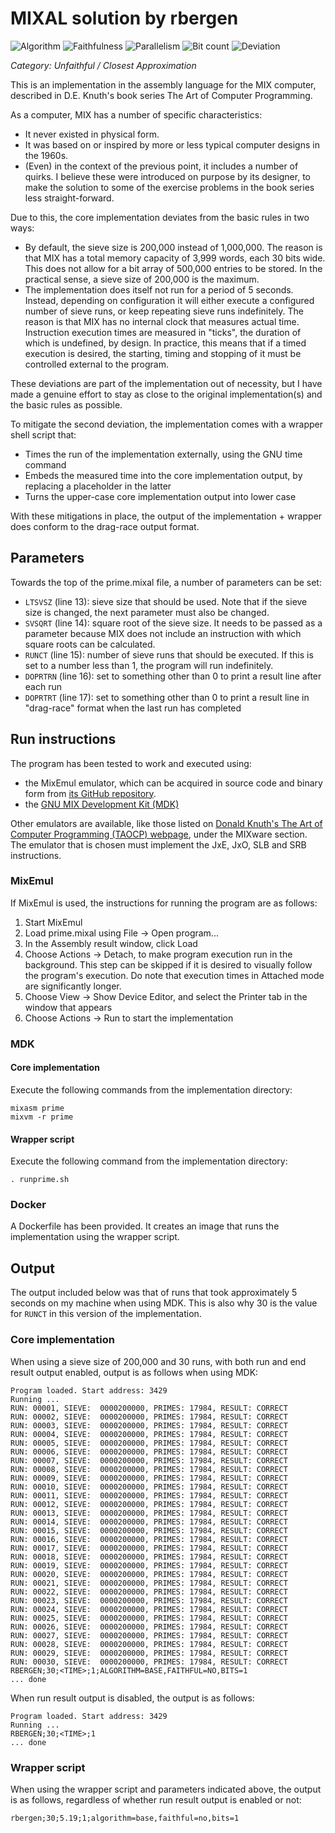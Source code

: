 # MIXAL solution by rbergen

![Algorithm](https://img.shields.io/badge/Algorithm-base-green)
![Faithfulness](https://img.shields.io/badge/Faithful-no-yellowgreen)
![Parallelism](https://img.shields.io/badge/Parallel-no-green)
![Bit count](https://img.shields.io/badge/Bits-1-green)
![Deviation](https://img.shields.io/badge/Deviation-sievesize-blue)

*Category: Unfaithful / Closest Approximation*

This is an implementation in the assembly language for the MIX computer, described in D.E. Knuth's book series The Art of Computer Programming.

As a computer, MIX has a number of specific characteristics:
* It never existed in physical form.
* It was based on or inspired by more or less typical computer designs in the 1960s.
* (Even) in the context of the previous point, it includes a number of quirks. I believe these were introduced on purpose by its designer, to make the solution to some of the exercise problems in the book series less straight-forward.

Due to this, the core implementation deviates from the basic rules in two ways:
* By default, the sieve size is 200,000 instead of 1,000,000. The reason is that MIX has a total memory capacity of 3,999 words, each 30 bits wide. This does not allow for a bit array of 500,000 entries to be stored. In the practical sense, a sieve size of 200,000 is the maximum.
* The implementation does itself not run for a period of 5 seconds. Instead, depending on configuration it will either execute a configured number of sieve runs, or keep repeating sieve runs indefinitely. The reason is that MIX has no internal clock that measures actual time. Instruction execution times are measured in "ticks", the duration of which is undefined, by design. In practice, this means that if a timed execution is desired, the starting, timing and stopping of it must be controlled external to the program.

These deviations are part of the implementation out of necessity, but I have made a genuine effort to stay as close to the original implementation(s) and the basic rules as possible. 

To mitigate the second deviation, the implementation comes with a wrapper shell script that:
* Times the run of the implementation externally, using the GNU time command
* Embeds the measured time into the core implementation output, by replacing a placeholder in the latter
* Turns the upper-case core implementation output into lower case

With these mitigations in place, the output of the implementation + wrapper does conform to the drag-race output format.

## Parameters

Towards the top of the prime.mixal file, a number of parameters can be set:
* `LTSVSZ` (line 13): sieve size that should be used. Note that if the sieve size is changed, the next parameter must also be changed.
* `SVSQRT` (line 14): square root of the sieve size. It needs to be passed as a parameter because MIX does not include an instruction with which square roots can be calculated. 
* `RUNCT` (line 15): number of sieve runs that should be executed. If this is set to a number less than 1, the program will run indefinitely.
* `DOPRTRN` (line 16): set to something other than 0 to print a result line after each run
* `DOPRTRT` (line 17): set to something other than 0 to print a result line in "drag-race" format when the last run has completed

## Run instructions

The program has been tested to work and executed using:
* the MixEmul emulator, which can be acquired in source code and binary form from [its GitHub repository](https://github.com/rbergen/MixEmul). 
* the [GNU MIX Development Kit (MDK)](https://www.gnu.org/software/mdk/)

Other emulators are available, like those listed on [Donald Knuth's The Art of Computer Programming (TAOCP) webpage](https://www-cs-faculty.stanford.edu/~knuth/taocp.html), under the MIXware section. The emulator that is chosen must implement the JxE, JxO, SLB and SRB instructions.

### MixEmul
If MixEmul is used, the instructions for running the program are as follows:
1. Start MixEmul
2. Load prime.mixal using File -> Open program...
3. In the Assembly result window, click Load
4. Choose Actions -> Detach, to make program execution run in the background. This step can be skipped if it is desired to visually follow the program's execution. Do note that execution times in Attached mode are significantly longer.
5. Choose View -> Show Device Editor, and select the Printer tab in the window that appears
6. Choose Actions -> Run to start the implementation 

### MDK
#### Core implementation
Execute the following commands from the implementation directory:
```
mixasm prime
mixvm -r prime
```

#### Wrapper script
Execute the following command from the implementation directory:
```
. runprime.sh
```

### Docker
A Dockerfile has been provided. It creates an image that runs the implementation using the wrapper script.

## Output

The output included below was that of runs that took approximately 5 seconds on my machine when using MDK. This is also why 30 is the value for `RUNCT` in this version of the implementation.

### Core implementation
When using a sieve size of 200,000 and 30 runs, with both run and end result output enabled, output is as follows when using MDK:

```
Program loaded. Start address: 3429
Running ...
RUN: 00001, SIEVE:  0000200000, PRIMES: 17984, RESULT: CORRECT
RUN: 00002, SIEVE:  0000200000, PRIMES: 17984, RESULT: CORRECT
RUN: 00003, SIEVE:  0000200000, PRIMES: 17984, RESULT: CORRECT
RUN: 00004, SIEVE:  0000200000, PRIMES: 17984, RESULT: CORRECT
RUN: 00005, SIEVE:  0000200000, PRIMES: 17984, RESULT: CORRECT
RUN: 00006, SIEVE:  0000200000, PRIMES: 17984, RESULT: CORRECT
RUN: 00007, SIEVE:  0000200000, PRIMES: 17984, RESULT: CORRECT
RUN: 00008, SIEVE:  0000200000, PRIMES: 17984, RESULT: CORRECT
RUN: 00009, SIEVE:  0000200000, PRIMES: 17984, RESULT: CORRECT
RUN: 00010, SIEVE:  0000200000, PRIMES: 17984, RESULT: CORRECT
RUN: 00011, SIEVE:  0000200000, PRIMES: 17984, RESULT: CORRECT
RUN: 00012, SIEVE:  0000200000, PRIMES: 17984, RESULT: CORRECT
RUN: 00013, SIEVE:  0000200000, PRIMES: 17984, RESULT: CORRECT
RUN: 00014, SIEVE:  0000200000, PRIMES: 17984, RESULT: CORRECT
RUN: 00015, SIEVE:  0000200000, PRIMES: 17984, RESULT: CORRECT
RUN: 00016, SIEVE:  0000200000, PRIMES: 17984, RESULT: CORRECT
RUN: 00017, SIEVE:  0000200000, PRIMES: 17984, RESULT: CORRECT
RUN: 00018, SIEVE:  0000200000, PRIMES: 17984, RESULT: CORRECT
RUN: 00019, SIEVE:  0000200000, PRIMES: 17984, RESULT: CORRECT
RUN: 00020, SIEVE:  0000200000, PRIMES: 17984, RESULT: CORRECT
RUN: 00021, SIEVE:  0000200000, PRIMES: 17984, RESULT: CORRECT
RUN: 00022, SIEVE:  0000200000, PRIMES: 17984, RESULT: CORRECT
RUN: 00023, SIEVE:  0000200000, PRIMES: 17984, RESULT: CORRECT
RUN: 00024, SIEVE:  0000200000, PRIMES: 17984, RESULT: CORRECT
RUN: 00025, SIEVE:  0000200000, PRIMES: 17984, RESULT: CORRECT
RUN: 00026, SIEVE:  0000200000, PRIMES: 17984, RESULT: CORRECT
RUN: 00027, SIEVE:  0000200000, PRIMES: 17984, RESULT: CORRECT
RUN: 00028, SIEVE:  0000200000, PRIMES: 17984, RESULT: CORRECT
RUN: 00029, SIEVE:  0000200000, PRIMES: 17984, RESULT: CORRECT
RUN: 00030, SIEVE:  0000200000, PRIMES: 17984, RESULT: CORRECT
RBERGEN;30;<TIME>;1;ALGORITHM=BASE,FAITHFUL=NO,BITS=1
... done
```

When run result output is disabled, the output is as follows:
```
Program loaded. Start address: 3429
Running ...
RBERGEN;30;<TIME>;1
... done
```
### Wrapper script
When using the wrapper script and parameters indicated above, the output is as follows, regardless of whether run result output is enabled or not:
```
rbergen;30;5.19;1;algorithm=base,faithful=no,bits=1
```